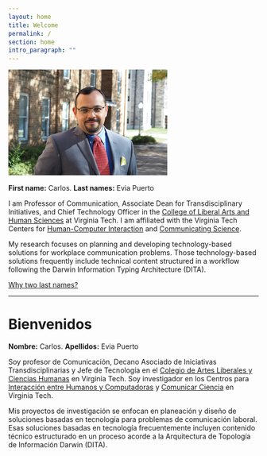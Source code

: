 ```yaml
---
layout: home
title: Welcome
permalink: /
section: home
intro_paragraph: ""
---
```

![Carlos Evia](/assets/img/uploads/ce.jpg)

**First name:** Carlos. **Last names:** Evia Puerto

I am Professor of Communication, Associate Dean for Transdisciplinary Initiatives, and Chief Technology Officer in the [College of Liberal Arts and Human Sciences](https://liberalarts.vt.edu/) at Virginia Tech. I am affiliated with the Virginia Tech Centers for [Human-Computer Interaction](http://hci.vt.edu/) and [Communicating Science](https://communicatingscience.isce.vt.edu/). 

My research focuses on planning and developing technology-based solutions for workplace communication problems. Those technology-based solutions frequently include technical content structured in a workflow following the Darwin Information Typing Architecture (DITA).

[Why two last names?](https://webpages.charlotte.edu/mperez19/twolastnames.html)



- - -

# Bienvenidos

**Nombre:** Carlos. **Apellidos:** Evia Puerto

Soy profesor de Comunicación, Decano Asociado de Iniciativas Transdisciplinarias y Jefe de Tecnología en el [Colegio de Artes Liberales y Ciencias Humanas](https://liberalarts.vt.edu/) en Virginia Tech. Soy investigador en los Centros para [Interacción entre Humanos y Computadoras](http://hci.vt.edu/) y [Comunicar Ciencia](https://communicatingscience.isce.vt.edu/) en Virginia Tech. 

Mis proyectos de investigación se enfocan en planeación y diseño de soluciones basadas en tecnología para problemas de comunicación laboral. Esas soluciones basadas en tecnología frecuentemente incluyen contenido técnico estructurado en un proceso acorde a la Arquitectura de Topología de Información Darwin (DITA).